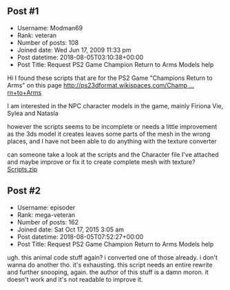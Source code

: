 ## Post #1
- Username: Modman69
- Rank: veteran
- Number of posts: 108
- Joined date: Wed Jun 17, 2009 11:33 pm
- Post datetime: 2018-08-05T03:10:38+00:00
- Post Title: Request PS2 Game Champion Return to Arms Models help

Hi I found these scripts that are for the PS2 Game "Champions Return to Arms" on this page 
[http://ps23dformat.wikispaces.com/Champ ... rn+to+Arms](http://ps23dformat.wikispaces.com/Champions+Return+to+Arms)

I am interested in the NPC character models in the game, mainly Firiona Vie, Sylea and Natasla

however the scripts seems to be incomplete or needs a little improvement as the 3ds model it creates leaves some parts of the mesh in the wrong places, and I have not been able to do anything with the texture converter

can someone take a look at the scripts and the Character file I've attached and maybe improve or fix it to create complete mesh with texture?
[Scripts.zip](https://xentaxbackup.github.io/file/14708_Scripts.zip)
## Post #2
- Username: episoder
- Rank: mega-veteran
- Number of posts: 162
- Joined date: Sat Oct 17, 2015 3:05 am
- Post datetime: 2018-08-05T07:52:27+00:00
- Post Title: Request PS2 Game Champion Return to Arms Models help

ugh. this animal code stuff again? i converted one of those already. i don't wanna do another tho. it's exhausting. this script needs an entire rewrite and further snooping, again. the author of this stuff is a damn moron. it doesn't work and it's not readable to improve it.
